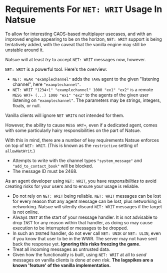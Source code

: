 # Requirements For `NET: WRIT` Usage In Natsue

To allow for interesting CAOS-based multiplayer usecases, and with an improved engine appearing to be on the horizon, `NET: WRIT` support is being tentatively added, with the caveat that the vanilla engine may still be unstable around it.

Natsue will at least _try_ to accept `NET: WRIT` messages now, however.

`NET: WRIT` is a powerful tool. Here's the overview:

* `NET: HEAR "examplechannel"` adds the `TARG` agent to the given "listening channel", here `"examplechannel"`.
* `NET: WRIT "1234+1" "examplechannel" 1000 "ex1" "ex2"` is a remote `MESG WRT+ (...) 1000 "ex1" "ex2"` to the agents of the given user listening on `"examplechannel"`. The parameters may be strings, integers, floats, or null.

Vanilla clients will ignore `NET WRIT`s not intended for them.

However, the ability to cause `MESG WRT+`, even if a dedicated agent, comes with some particularly hairy responsibilities on the part of Natsue.

With this in mind, there are a number of key requirements Natsue enforces on top of `NET: WRIT`. (This is known as the `restrictive` setting of `allowNetWrit`.)

* Attempts to write with the channel types `"system_message"` and `"add_to_contact_book"` will be blocked.
* The message ID must be 2468.

As an agent developer using `NET: WRIT`, you have _responsibilities_ to avoid creating risks for your users and to ensure your usage is reliable.

* Do not rely on `NET: WRIT` being reliable. `NET: WRIT` messages can be lost for every reason that any agent message can be lost, plus networking is networking. Natsue will silently discard `NET: WRIT` messages if the target is not online.
* Always `INST` at the start of your message handler. It is not advisable to drop `INST` for any reason within that handler, as doing so may cause execution to be interrupted or messages to be dropped.
* In such an `INST`ed handler, do not ever call `NET: UNIK` or `NET: ULIN`, even if you know that user to be in the WWR. The server may not have sent back the response yet. **Ignoring this risks freezing the game.**
* Treat all incoming messages as untrusted data.
* Given how the functionality is built, using `NET: WRIT` at all to _send_ messages on vanilla clients is done _at own risk._ **The lagspikes are a known 'feature' of the vanilla implementation.**
